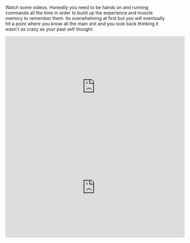 Watch some videos. Honestly you need to be hands on and running commands all the time in order to build up the experience and muscle memory to remember them. Its overwhelming at first but you will eventually hit a point where you know all the main shit and you look back thinking it wasn't as crazy as your past self thought.

<iframe width="560" height="315" src="https://www.youtube.com/embed/I4EWvMFj37g?si=aWGGhirh6fuR5z13" title="YouTube video player" frameborder="0" allow="accelerometer; autoplay; clipboard-write; encrypted-media; gyroscope; picture-in-picture; web-share" referrerpolicy="strict-origin-when-cross-origin" allowfullscreen></iframe>

<iframe width="560" height="315" src="https://www.youtube.com/embed/oxuRxtrO2Ag?si=EkHwH3YTN2EzTjDI" title="YouTube video player" frameborder="0" allow="accelerometer; autoplay; clipboard-write; encrypted-media; gyroscope; picture-in-picture; web-share" referrerpolicy="strict-origin-when-cross-origin" allowfullscreen></iframe>
